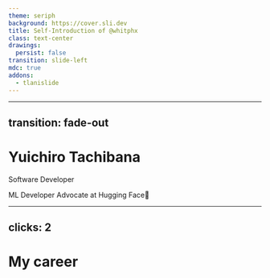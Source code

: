 ```yaml
---
theme: seriph
background: https://cover.sli.dev
title: Self-Introduction of @whitphx
class: text-center
drawings:
  persist: false
transition: slide-left
mdc: true
addons:
  - tlanislide
---
```


---

## transition: fade-out

# Yuichiro Tachibana

Software Developer

ML Developer Advocate at Hugging Face🤗

---

## clicks: 2

# My career

<SlidevTlanislide id="career-timeline" />
